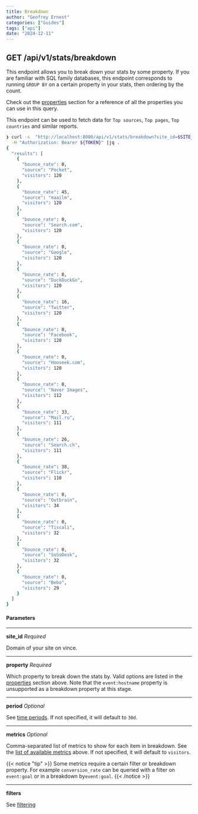 ```yaml
---
title: Breakdown
author: "Geofrey Ernest"
categories: ["Guides"]
tags: ["api"]
date: "2024-12-11"
---
```


<!--more-->

## GET /api/v1/stats/breakdown

This endpoint allows you to break down your stats by some property. If you are familiar with SQL family databases, this endpoint corresponds to
running `GROUP BY` on a certain property in your stats, then ordering by the count.

Check out the [properties](/blog/api-concepts#properties) section for a reference of all the properties you can use in this query.

This endpoint can be used to fetch data for `Top sources`, `Top pages`, `Top countries` and similar reports.

```bash
❯ curl -s  "http://localhost:8080/api/v1/stats/breakdown?site_id=$SITE_ID&period=6mo&property=visit:source&metrics=visitors,bounce_rate&limit=5" \
  -H "Authorization: Bearer ${TOKEN}" |jq .
{
  "results": [
    {
      "bounce_rate": 0,
      "source": "Pocket",
      "visitors": 120
    },
    {
      "bounce_rate": 45,
      "source": "maailm",
      "visitors": 120
    },
    {
      "bounce_rate": 0,
      "source": "Search.com",
      "visitors": 120
    },
    {
      "bounce_rate": 0,
      "source": "Google",
      "visitors": 120
    },
    {
      "bounce_rate": 0,
      "source": "DuckDuckGo",
      "visitors": 120
    },
    {
      "bounce_rate": 16,
      "source": "Twitter",
      "visitors": 120
    },
    {
      "bounce_rate": 0,
      "source": "Facebook",
      "visitors": 120
    },
    {
      "bounce_rate": 0,
      "source": "Hooseek.com",
      "visitors": 120
    },
    {
      "bounce_rate": 0,
      "source": "Naver Images",
      "visitors": 112
    },
    {
      "bounce_rate": 33,
      "source": "Mail.ru",
      "visitors": 111
    },
    {
      "bounce_rate": 26,
      "source": "Search.ch",
      "visitors": 111
    },
    {
      "bounce_rate": 38,
      "source": "Flickr",
      "visitors": 110
    },
    {
      "bounce_rate": 0,
      "source": "Outbrain",
      "visitors": 34
    },
    {
      "bounce_rate": 0,
      "source": "Tiscali",
      "visitors": 32
    },
    {
      "bounce_rate": 0,
      "source": "SoSoDesk",
      "visitors": 32
    },
    {
      "bounce_rate": 0,
      "source": "Bebo",
      "visitors": 29
    }
  ]
}
```

#### Parameters
<hr / >

**site_id** *Required*

Domain of your site on vince.

<hr / >

**property** *Required*

Which property to break down the stats by. Valid options are listed in the [properties](/blog/api-concepts#properties) section above. Note that the `event:hostname` property is unsupported as a breakdown property at this stage.

<hr / >

**period** *Optional*

See [time periods](/blog/api-concepts#time-periods). If not specified, it will default to `30d`.

<hr / >

**metrics** *Optional*

Comma-separated list of metrics to show for each item in breakdown. See the [list of available metrics](/blog/api-concepts#metrics) above. If not specified, it will default to `visitors`.

{{< notice "tip" >}}
Some metrics require a certain filter or breakdown property. For example `conversion_rate` can be queried with a filter on `event:goal` or in a breakdown by`event:goal`.
{{< /notice >}}

<hr / >

**filters** <Optional />

See [filtering](/blog/api-concepts#filtering)
